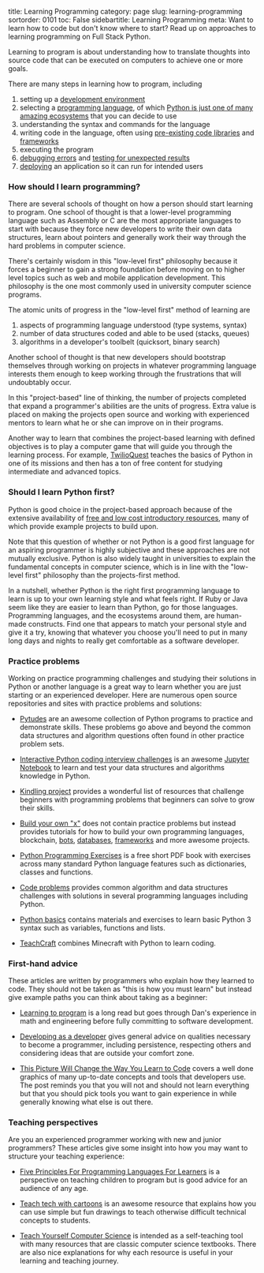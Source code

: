 title: Learning Programming
category: page
slug: learning-programming
sortorder: 0101
toc: False
sidebartitle: Learning Programming
meta: Want to learn how to code but don't know where to start? Read up on approaches to learning programming on Full Stack Python.


Learning to program is about understanding how to translate thoughts into 
source code that can be executed on computers to achieve one or more goals.

There are many steps in learning how to program, including

1. setting up a [development environment](/development-environments.html)
1. selecting a [programming language](/python-programming-language.html), 
   of which 
   [Python is just one of many amazing ecosystems](/why-use-python.html)
   that you can decide to use
1. understanding the syntax and commands for the language
1. writing code in the language, often using 
   [pre-existing code libraries](/application-dependencies.html) and 
   [frameworks](/web-frameworks.html)
1. executing the program
1. [debugging errors](/debugging.html) and 
   [testing for unexpected results](/testing.html)
1. [deploying](/deployment.html) an application so it can run for intended 
   users


### How should I learn programming?
There are several schools of thought on how a person should start learning
to program. One school of thought is that a lower-level programming
language such as Assembly or C are the most appropriate languages to start
with because they force new developers to write their own data structures, 
learn about pointers and generally work their way through the hard problems 
in computer science.

There's certainly wisdom in this "low-level first" philosophy because it 
forces a beginner to gain a strong foundation before moving on to higher
level topics such as web and mobile application development. This philosophy 
is the one most commonly used in university computer science programs.

The atomic units of progress in the "low-level first" method of learning are 

1. aspects of programming language understood (type systems, syntax)
1. number of data structures coded and able to be used (stacks, queues)
1. algorithms in a developer's toolbelt (quicksort, binary search)

Another school of thought is that new developers should bootstrap
themselves through working on projects in whatever programming language 
interests them enough to keep working through the frustrations that will
undoubtably occur.

In this "project-based" line of thinking, the number of projects completed 
that expand a programmer's abilities are the units of progress. Extra value 
is placed on making the projects open source and working with experienced 
mentors to learn what he or she can improve on in their programs. 

Another way to learn that combines the project-based learning with defined
objectives is to play a computer game that will guide you through the
learning process. For example, [TwilioQuest](https://www.twilio.com/quest/learn/python)
teaches the basics of Python in one of its missions and then has a
ton of free content for studying intermediate and advanced topics.


### Should I learn Python first?
Python is good choice in the project-based approach because of the extensive 
availability of 
[free and low cost introductory resources](/best-python-resources.html),
many of which provide example projects to build upon.

Note that this question of whether or not Python is a good first language
for an aspiring programmer is highly subjective and these approaches are
not mutually exclusive. Python is also widely taught in universities to 
explain the fundamental concepts in computer science, which is in line 
with the "low-level first" philosophy than the projects-first method.

In a nutshell, whether Python is the right first programming language to 
learn is up to your own learning style and what feels right. If Ruby or Java
seem like they are easier to learn than Python, go for those languages.
Programming languages, and the ecosystems around them, are human-made 
constructs. Find one that appears to match your personal style and give it a
try, knowing that whatever you choose you'll need to put in many long days and
nights to really get comfortable as a software developer.


### Practice problems
Working on practice programming challenges and studying their solutions in
Python or another language is a great way to learn whether you are just
starting or an experienced developer. Here are numerous open source 
repositories and sites with practice problems and solutions:

* [Pytudes](https://github.com/norvig/pytudes) are an awesome collection
  of Python programs to practice and demonstrate skills. These problems
  go above and beyond the common data structures and algorithm questions 
  often found in other practice problem sets.

* [Interactive Python coding interview challenges](https://github.com/donnemartin/interactive-coding-challenges)
  is an awesome [Jupyter Notebook](/jupyter-notebook.html) to learn and
  test your data structures and algorithms knowledge in Python.

* [Kindling project](https://nedbatchelder.com/text/kindling.html)
  provides a wonderful list of resources that challenge beginners with
  programming problems that beginners can solve to grow their skills.

* [Build your own "x"](https://github.com/danistefanovic/build-your-own-x)
  does not contain practice problems but instead provides tutorials for
  how to build your own programming languages, blockchain, 
  [bots](/bots.html), [databases](/databases.html), 
  [frameworks](/web-frameworks.html) and more awesome projects.

* [Python Programming Exercises](http://joaoventura.net/static/files/python_exercises_book.pdf)
  is a free short PDF book with exercises across many standard Python 
  language features such as dictionaries, classes and functions.

* [Code problems](https://github.com/blakeembrey/code-problems) provides
  common algorithm and data structures challenges with solutions in several
  programming languages including Python.

* [Python basics](https://pythonbasics.org/) contains materials and
  exercises to learn basic Python 3 syntax such as variables, functions
  and lists.

* [TeachCraft](https://teachcraft.net/) combines Minecraft with Python to
  learn coding.


### First-hand advice
These articles are written by programmers who explain how they learned to
code. They should not be taken as "this is how you must learn" but instead
give example paths you can think about taking as a beginner:

* [Learning to program](http://danluu.com/learning-to-program/) 
  is a long read but goes through Dan's experience in math and engineering
  before fully committing to software development.

* [Developing as a developer](https://blog.ragnarson.com/2016/10/07/developing-as-a-developer.html)
  gives general advice on qualities necessary to become a programmer, 
  including persistence, respecting others and considering ideas that are
  outside your comfort zone.

* [This Picture Will Change the Way You Learn to Code](https://dev.to/nextdotxyz/this-picture-will-change-the-way-you-learn-tocode-4kmh)
  covers a well done graphics of many up-to-date concepts and tools that
  developers use. The post reminds you that you will not and should not learn
  everything but that you should pick tools you want to gain experience in
  while generally knowing what else is out there.


### Teaching perspectives
Are you an experienced programmer working with new and junior programmers?
These articles give some insight into how you may want to structure
your teaching experience:

* [Five Principles For Programming Languages For Learners](https://cacm.acm.org/blogs/blog-cacm/203554-five-principles-for-programming-languages-for-learners/fulltext)
  is a perspective on teaching children to program but is good advice 
  for an audience of any age.

* [Teach tech with cartoons](https://jvns.ca/teach-tech-with-cartoons/)
  is an awesome resource that explains how you can use simple but fun
  drawings to teach otherwise difficult technical concepts to students.

* [Teach Yourself Computer Science](https://teachyourselfcs.com/) is
  intended as a self-teaching tool with many resources that are classic
  computer science textbooks. There are also nice explanations for why
  each resource is useful in your learning and teaching journey.
